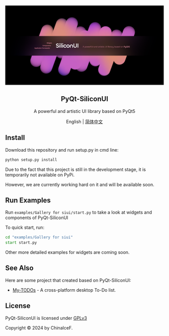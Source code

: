 
<p align="center">  
  
  <a href="#">
    <img src="https://github.com/ChinaIceF/PyQt-SiliconUI/blob/main/assets/readme/silicon_main.png?raw=true" alt="Logo"  >
  </a>
  
  <h2 align="center">PyQt-SiliconUI</h2>
  <p align="center">A powerful and artistic UI library based on PyQt5</p>

<p align="center">
    English | <a href="docs/README_zh.md">简体中文</a>
</p>

## Install
Download this repository and run setup.py in cmd line:
```cmd
python setup.py install
```
Due to the fact that this project is still in the development stage, it is temporarily not available on PyPi.

However, we are currently working hard on it and will be available soon.


## Run Examples
Run `examples/Gallery for siui/start.py` to take a look at widgets and components of PyQt-SiliconUI

To quick start, run:
```cmd
cd "examples/Gallery for siui"
start start.py
```
Other more detailed examples for widgets are coming soon.


## See Also
Here are some project that created based on PyQt-SiliconUI:
* [My-TODOs](https://github.com/ChinaIceF/My-TODOs) - A cross-platform desktop To-Do list.


## License
PyQt-SiliconUI is licensed under [GPLv3](LICENSE) 

Copyright © 2024 by ChinaIceF.